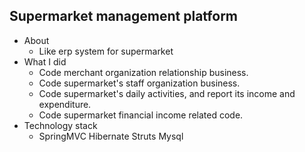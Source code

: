 ## Supermarket management platform

* About
    - Like erp system for supermarket
* What I did
    - Code merchant organization relationship business.
    - Code supermarket's staff organization business. 
    - Code supermarket's daily activities, and report its income and expenditure.
    - Code supermarket financial income related code.
* Technology stack
    - SpringMVC Hibernate Struts Mysql